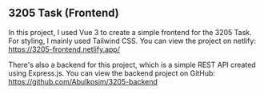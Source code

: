## 3205 Task (Frontend)

In this project, I used Vue 3 to create a simple frontend for the 3205 Task. For styling, I mainly used 
Tailwind CSS. You can view the project on netlify: https://3205-frontend.netlify.app/

There's also a backend for this project, which is a simple REST API created using Express.js. You can view the 
backend project on GitHub: https://github.com/Abulkosim/3205-backend